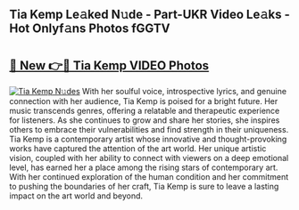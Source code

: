 ## Tia Kemp Le𝚊ked N𝚞de - Part-UKR Video Le𝚊ks - Hot Onlyf𝚊ns Photos fGGTV

# <h2><a href="http://ab56325.deff.icu/?id=Tia+Kemp">🔗 New 👉🔴 Tia Kemp VIDEO Photos</a></h2>

[![Tia Kemp N𝚞des](https://i.imgur.com/rIISA9y.gif)](http://ab56325.deff.icu/?id=Tia+Kemp)
With her soulful voice, introspective lyrics, and genuine connection with her audience, Tia Kemp is poised for a bright future. Her music transcends genres, offering a relatable and therapeutic experience for listeners. As she continues to grow and share her stories, she inspires others to embrace their vulnerabilities and find strength in their uniqueness. Tia Kemp is a contemporary artist whose innovative and thought-provoking works have captured the attention of the art world. Her unique artistic vision, coupled with her ability to connect with viewers on a deep emotional level, has earned her a place among the rising stars of contemporary art. With her continued exploration of the human condition and her commitment to pushing the boundaries of her craft, Tia Kemp is sure to leave a lasting impact on the art world and beyond.
